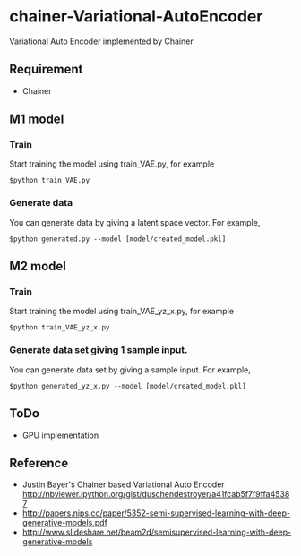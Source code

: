# chainer-Variational-AutoEncoder

Variational Auto Encoder implemented by Chainer

## Requirement

* Chainer

## M1 model

### Train

Start training the model using train_VAE.py, for example
```
$python train_VAE.py
```

### Generate data

You can generate data by giving a latent space vector.
For example,
```
$python generated.py --model [model/created_model.pkl]
```

## M2 model

### Train

Start training the model using train_VAE_yz_x.py, for example
```
$python train_VAE_yz_x.py
```

### Generate data set giving 1 sample input.

You can generate data set by giving a sample input.
For example,
```
$python generated_yz_x.py --model [model/created_model.pkl]
```

## ToDo

* GPU implementation

## Reference

* Justin Bayer's Chainer based Variational Auto Encoder
http://nbviewer.ipython.org/gist/duschendestroyer/a41fcab5f7f9ffa45387
* http://papers.nips.cc/paper/5352-semi-supervised-learning-with-deep-generative-models.pdf
* http://www.slideshare.net/beam2d/semisupervised-learning-with-deep-generative-models

